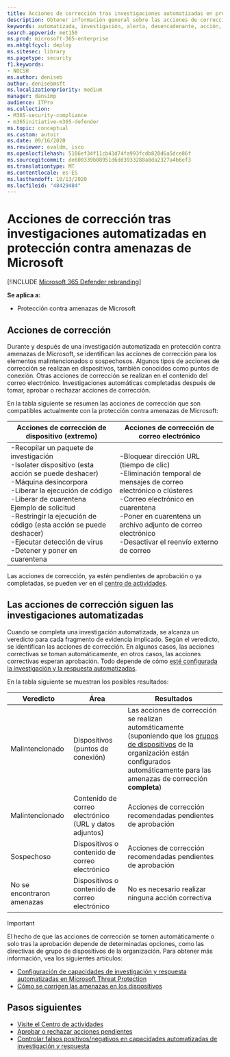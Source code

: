 ```yaml
---
title: Acciones de corrección tras investigaciones automatizadas en protección contra amenazas de Microsoft
description: Obtener información general sobre las acciones de corrección que siguen las investigaciones automatizadas en protección contra amenazas de Microsoft
keywords: automatizada, investigación, alerta, desencadenante, acción, corrección
search.appverid: met150
ms.prod: microsoft-365-enterprise
ms.mktglfcycl: deploy
ms.sitesec: library
ms.pagetype: security
f1.keywords:
- NOCSH
ms.author: deniseb
author: denisebmsft
ms.localizationpriority: medium
manager: dansimp
audience: ITPro
ms.collection:
- M365-security-compliance
- m365initiative-m365-defender
ms.topic: conceptual
ms.custom: autoir
ms.date: 09/16/2020
ms.reviewer: evaldm, isco
ms.openlocfilehash: 5106ef34f11cb43d74fa993fcdb820d6a5dce86f
ms.sourcegitcommit: de600339b08951d6dd3933288a8da2327a4b6ef3
ms.translationtype: MT
ms.contentlocale: es-ES
ms.lasthandoff: 10/13/2020
ms.locfileid: "48429484"
---
```

# <a name="remediation-actions-following-automated-investigations-in-microsoft-threat-protection"></a>Acciones de corrección tras investigaciones automatizadas en protección contra amenazas de Microsoft

[!INCLUDE [Microsoft 365 Defender rebranding](../includes/microsoft-defender.md)]


**Se aplica a:**
- Protección contra amenazas de Microsoft


## <a name="remediation-actions"></a>Acciones de corrección

Durante y después de una investigación automatizada en protección contra amenazas de Microsoft, se identifican las acciones de corrección para los elementos malintencionados o sospechosos. Algunos tipos de acciones de corrección se realizan en dispositivos, también conocidos como puntos de conexión. Otras acciones de corrección se realizan en el contenido del correo electrónico. Investigaciones automáticas completadas después de tomar, aprobar o rechazar acciones de corrección.

En la tabla siguiente se resumen las acciones de corrección que son compatibles actualmente con la protección contra amenazas de Microsoft: 

|Acciones de corrección de dispositivo (extremo)  |Acciones de corrección de correo electrónico  |
|---------|---------|
|-Recopilar un paquete de investigación <br/>-Isolater dispositivo (esta acción se puede deshacer)<br/>-Máquina desincorpora <br/>-Liberar la ejecución de código <br/>-Liberar de cuarentena <br/>Ejemplo de solicitud <br/>-Restringir la ejecución de código (esta acción se puede deshacer) <br/>-Ejecutar detección de virus <br/>-Detener y poner en cuarentena      |-Bloquear dirección URL (tiempo de clic)<br/>-Eliminación temporal de mensajes de correo electrónico o clústeres<br/>-Correo electrónico en cuarentena<br/>-Poner en cuarentena un archivo adjunto de correo electrónico<br/>-Desactivar el reenvío externo de correo          |

Las acciones de corrección, ya estén pendientes de aprobación o ya completadas, se pueden ver en el [centro de actividades](https://docs.microsoft.com/microsoft-365/security/mtp/mtp-action-center).

## <a name="remediation-actions-follow-automated-investigations"></a>Las acciones de corrección siguen las investigaciones automatizadas

Cuando se completa una investigación automatizada, se alcanza un veredicto para cada fragmento de evidencia implicado. Según el veredicto, se identifican las acciones de corrección. En algunos casos, las acciones correctivas se toman automáticamente, en otros casos, las acciones correctivas esperan aprobación. Todo depende de cómo [esté configurada la investigación y la respuesta automatizadas](mtp-configure-auto-investigation-response.md).

En la tabla siguiente se muestran los posibles resultados:

|Veredicto    |Área    |Resultados|
|------|------|------|
|Malintencionado    |Dispositivos (puntos de conexión)    |Las acciones de corrección se realizan automáticamente (suponiendo que los [grupos de dispositivos](mtp-configure-auto-investigation-response.md#review-or-change-the-automation-level-for-device-groups) de la organización están configurados automáticamente para las amenazas de corrección **completa**)|
|Malintencionado    |Contenido de correo electrónico (URL y datos adjuntos) | Acciones de corrección recomendadas pendientes de aprobación|
|Sospechoso    |Dispositivos o contenido de correo electrónico |Acciones de corrección recomendadas pendientes de aprobación|
|No se encontraron amenazas    |Dispositivos o contenido de correo electrónico    |No es necesario realizar ninguna acción correctiva|

> [!IMPORTANT]
> El hecho de que las acciones de corrección se tomen automáticamente o solo tras la aprobación depende de determinadas opciones, como las directivas de grupo de dispositivos de la organización. Para obtener más información, vea los siguientes artículos:
> - [Configuración de capacidades de investigación y respuesta automatizadas en Microsoft Threat Protection](mtp-configure-auto-investigation-response.md)
> - [Cómo se corrigen las amenazas en los dispositivos](https://docs.microsoft.com/windows/security/threat-protection/microsoft-defender-atp/automated-investigations)

## <a name="next-steps"></a>Pasos siguientes

- [Visite el Centro de actividades](https://docs.microsoft.com/microsoft-365/security/mtp/mtp-action-center)
- [Aprobar o rechazar acciones pendientes](https://docs.microsoft.com/microsoft-365/security/mtp/mtp-autoir-actions)
- [Controlar falsos positivos/negativos en capacidades automatizadas de investigación y respuesta](mtp-autoir-report-false-positives-negatives.md)

